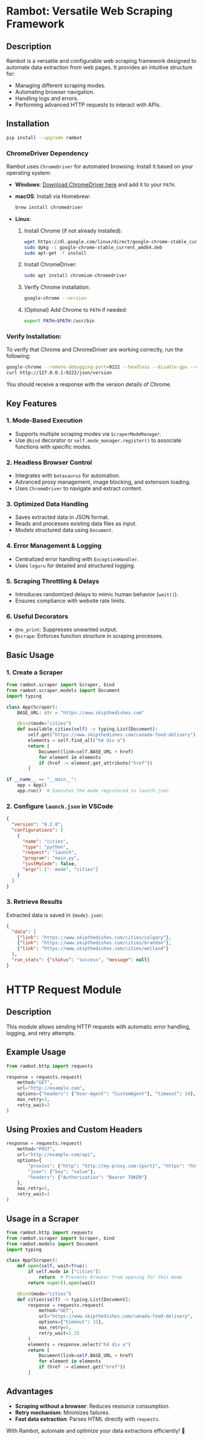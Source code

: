 # **Rambot: Versatile Web Scraping Framework**  



## **Description**    
Rambot is a versatile and configurable web scraping framework designed to automate data extraction from web pages. It provides an intuitive structure for:  
- Managing different scraping modes.  
- Automating browser navigation.  
- Handling logs and errors.  
- Performing advanced HTTP requests to interact with APIs.  



## **Installation**    
```bash
pip install --upgrade rambot
```

### **ChromeDriver Dependency**  
Rambot uses `ChromeDriver` for automated browsing. Install it based on your operating system:  

- **Windows**: [Download ChromeDriver here](https://sites.google.com/chromium.org/driver/downloads) and add it to your `PATH`.

- **macOS**: Install via Homebrew:  
  ```bash
  brew install chromedriver
  ```

- **Linux**:  
  1. Install Chrome (if not already installed):
     ```bash
     wget https://dl.google.com/linux/direct/google-chrome-stable_current_amd64.deb
     sudo dpkg -i google-chrome-stable_current_amd64.deb
     sudo apt-get -f install
     ```

  2. Install ChromeDriver:
     ```bash
     sudo apt install chromium-chromedriver
     ```

  3. Verify Chrome installation:
     ```bash
     google-chrome --version
     ```

  4. (Optional) Add Chrome to `PATH` if needed:
     ```bash
     export PATH=$PATH:/usr/bin
     ```

### **Verify Installation**:
To verify that Chrome and ChromeDriver are working correctly, run the following:
  ```bash
  google-chrome --remote-debugging-port=9222 --headless --disable-gpu --no-sandbox
  curl http://127.0.0.1:9222/json/version
  ```
You should receive a response with the version details of Chrome.


## **Key Features**    
### **1. Mode-Based Execution**  
- Supports multiple scraping modes via `ScraperModeManager`.
- Use `@bind` decorator or `self.mode_manager.register()` to associate functions with specific modes.

### **2. Headless Browser Control**  
- Integrates with `botasaurus` for automation.
- Advanced proxy management, image blocking, and extension loading.
- Uses `ChromeDriver` to navigate and extract content.

### **3. Optimized Data Handling**  
- Saves extracted data in JSON format.
- Reads and processes existing data files as input.
- Models structured data using `Document`.

### **4. Error Management & Logging**  
- Centralized error handling with `ExceptionHandler`.
- Uses `loguru` for detailed and structured logging.

### **5. Scraping Throttling & Delays**  
- Introduces randomized delays to mimic human behavior (`wait()`).
- Ensures compliance with website rate limits.

### **6. Useful Decorators**
- `@no_print`: Suppresses unwanted output.
- `@scrape`: Enforces function structure in scraping processes.



## **Basic Usage**    

### **1. Create a Scraper**  
```python
from rambot.scraper import Scraper, bind
from rambot.scraper.models import Document
import typing

class App(Scraper):
    BASE_URL: str = "https://www.skipthedishes.com"

    @bind(mode="cities")
    def available_cities(self) -> typing.List[Document]:
        self.get("https://www.skipthedishes.com/canada-food-delivery")
        elements = self.find_all("h4 div a")
        return [
            Document(link=self.BASE_URL + href)
            for element in elements
            if (href := element.get_attribute("href"))
        ]

if __name__ == "__main__":
    app = App()
    app.run()  # Executes the mode registered in launch.json
```

### **2. Configure `launch.json` in VSCode**  
```json
{
  "version": "0.2.0",
  "configurations": [
    {
      "name": "cities",
      "type": "python",
      "request": "launch",
      "program": "main.py",
      "justMyCode": false,
      "args": ["--mode", "cities"]
    }
  ]
}
```

### **3. Retrieve Results**  
Extracted data is saved in `{mode}.json`:  
```json
{
  "data": [
    {"link": "https://www.skipthedishes.com/cities/calgary"},
    {"link": "https://www.skipthedishes.com/cities/brandon"},
    {"link": "https://www.skipthedishes.com/cities/welland"}
  ],
  "run_stats": {"status": "success", "message": null}
}
```



# **HTTP Request Module**    
## **Description**  
This module allows sending HTTP requests with automatic error handling, logging, and retry attempts.

## **Example Usage**  
```python
from rambot.http import requests

response = requests.request(
    method="GET",
    url="http://example.com",
    options={"headers": {"User-Agent": "CustomAgent"}, "timeout": 10},
    max_retry=3,
    retry_wait=2
)
```

## **Using Proxies and Custom Headers**  
```python
response = requests.request(
    method="POST",
    url="http://example.com/api",
    options={
        "proxies": {"http": "http://my-proxy.com:{port}", "https": "http://my-proxy.com:{port}"},
        "json": {"key": "value"},
        "headers": {"Authorization": "Bearer TOKEN"}
    },
    max_retry=5,
    retry_wait=3
)
```

## **Usage in a Scraper**  
```python
from rambot.http import requests
from rambot.scraper import Scraper, bind
from rambot.models import Document
import typing

class App(Scraper):
    def open(self, wait=True):
        if self.mode in ["cities"]:
            return  # Prevents browser from opening for this mode
        return super().open(wait)

    @bind(mode="cities")
    def cities(self) -> typing.List[Document]:
        response = requests.request(
            method="GET",
            url="https://www.skipthedishes.com/canada-food-delivery",
            options={"timeout": 15},
            max_retry=5,
            retry_wait=1.25
        )
        elements = response.select("h4 div a")
        return [
            Document(link=self.BASE_URL + href)
            for element in elements
            if (href := element.get("href"))
        ]
```

## **Advantages**  
- **Scraping without a browser**: Reduces resource consumption.
- **Retry mechanism**: Minimizes failures.
- **Fast data extraction**: Parses HTML directly with `requests`.

With Rambot, automate and optimize your data extractions efficiently! 🚀
